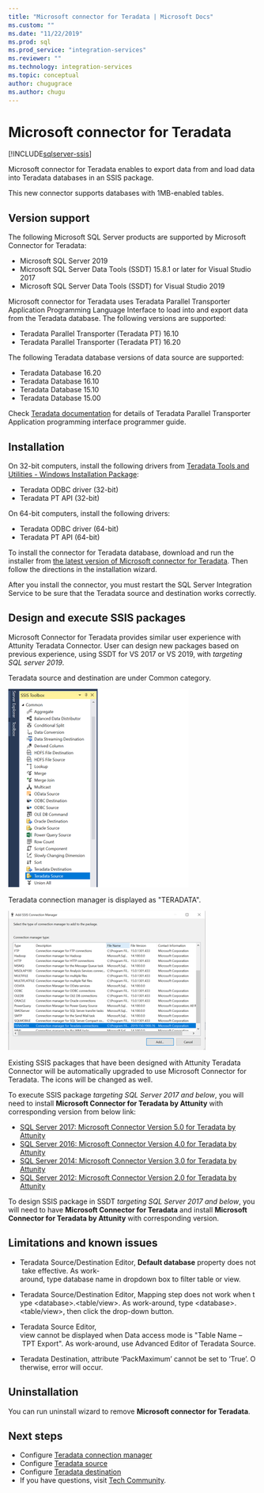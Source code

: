 ```yaml
---
title: "Microsoft connector for Teradata | Microsoft Docs"
ms.custom: ""
ms.date: "11/22/2019"
ms.prod: sql
ms.prod_service: "integration-services"
ms.reviewer: ""
ms.technology: integration-services
ms.topic: conceptual
author: chugugrace
ms.author: chugu
---
```

# Microsoft connector for Teradata

[!INCLUDE[sqlserver-ssis](../../includes/applies-to-version/sqlserver-ssis.md)]

Microsoft connector for Teradata enables to export data from and load data into Teradata databases in an SSIS package.

This new connector supports databases with 1MB-enabled tables.

## Version support

The following Microsoft SQL Server products are supported by Microsoft Connector for Teradata:

- Microsoft SQL Server 2019
- Microsoft SQL Server Data Tools (SSDT) 15.8.1 or later for Visual Studio 2017
- Microsoft SQL Server Data Tools (SSDT) for Visual Studio 2019

Microsoft connector for Teradata uses Teradata Parallel Transporter Application Programming Language Interface to load into and export data from the Teradata database. The following versions are supported:

- Teradata Parallel Transporter (Teradata PT) 16.10
- Teradata Parallel Transporter (Teradata PT) 16.20

The following Teradata database versions of data source are supported:

- Teradata Database 16.20
- Teradata Database 16.10
- Teradata Database 15.10
- Teradata Database 15.00

Check [Teradata documentation](https://docs.teradata.com/) for details of Teradata Parallel Transporter Application programming interface programmer guide.

## Installation

On 32-bit computers, install the following drivers from [Teradata Tools and Utilities - Windows Installation Package](https://downloads.teradata.com/download/tools/teradata-tools-and-utilities-windows-installation-package):

- Teradata ODBC driver (32-bit)
- Teradata PT API (32-bit)

On 64-bit computers, install the following drivers:

- Teradata ODBC driver (64-bit)
- Teradata PT API (64-bit)

To install the connector for Teradata database, download and run the installer from [the latest version of Microsoft connector for Teradata](https://www.microsoft.com/download/details.aspx?id=100599). Then follow the directions in the installation wizard.

After you install the connector, you must restart the SQL Server Integration Service to be sure that the Teradata source and destination works correctly.

## Design and execute SSIS packages

Microsoft Connector for Teradata provides similar user experience with Attunity Teradata Connector. User can design new packages based on previous experience, using SSDT for VS 2017 or VS 2019, with *targeting SQL server 2019*.

Teradata source and destination are under Common category.

![The Teradata Component](media/teradata-component.png)

Teradata connection manager is displayed as "TERADATA".

![The Teradata connection manager type](media/teradata-connection-manager-type.png)

Existing SSIS packages that have been designed with Attunity Teradata Connector will be automatically upgraded to use Microsoft Connector for Teradata. The icons will be changed as well.

To execute SSIS package *targeting SQL Server 2017 and below*, you will need to install **Microsoft Connector for Teradata by Attunity** with corresponding version from below link:

- [SQL Server 2017: Microsoft Connector Version 5.0 for Teradata by Attunity](https://www.microsoft.com/download/details.aspx?id=55179)
- [SQL Server 2016: Microsoft Connector Version 4.0 for Teradata by Attunity](https://www.microsoft.com/download/details.aspx?id=52950)
- [SQL Server 2014: Microsoft Connector Version 3.0 for Teradata by Attunity](https://www.microsoft.com/download/details.aspx?id=44582)
- [SQL Server 2012: Microsoft Connector Version 2.0 for Teradata by Attunity](https://www.microsoft.com/download/details.aspx?id=29283)

To design SSIS package in SSDT *targeting SQL Server 2017 and below*, you will need to have **Microsoft Connector for Teradata** and install **Microsoft Connector for Teradata by Attunity** with corresponding version.

## Limitations and known issues

- Teradata Source/Destination Editor, **Default database** property does not take effective. As work-around, type database name in dropdown box to filter table or view.

- Teradata Source/Destination Editor, Mapping step does not work when type \<database>.<table/view>. As work-around, type \<database>.<table/view>, then click the drop-down button.

- Teradata Source Editor, view cannot be displayed when Data access mode is "Table Name – TPT Export". As work-around, use Advanced Editor of Teradata Source.

- Teradata Destination, attribute ‘PackMaximum’ cannot be set to ‘True’. Otherwise, error will occur.

## Uninstallation

You can run uninstall wizard to remove **Microsoft connector for Teradata**.

## Next steps

- Configure [Teradata connection manager](teradata-connection-manager.md)
- Configure [Teradata source](teradata-source.md)
- Configure [Teradata destination](teradata-destination.md)
- If you have questions, visit [Tech Community](https://aka.ms/AA6iwdw).
